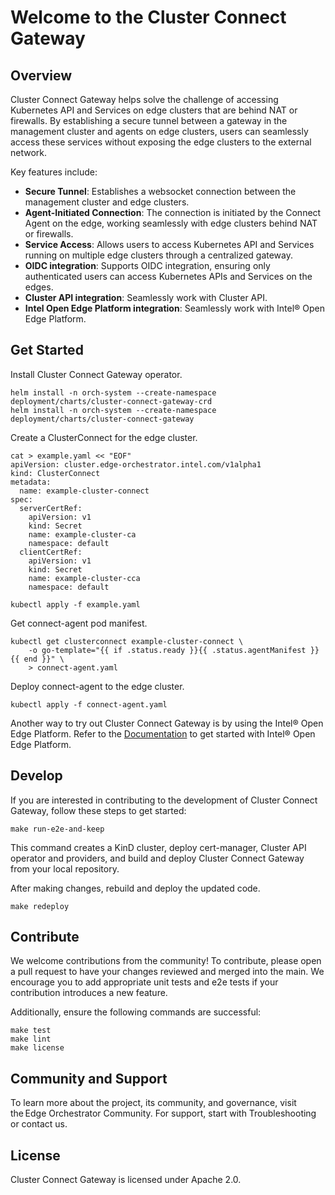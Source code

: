 # Welcome to the Cluster Connect Gateway

## Overview

Cluster Connect Gateway helps solve the challenge of accessing Kubernetes API and Services on edge clusters that are behind NAT or firewalls. By establishing a secure tunnel between a gateway in the management cluster and agents on edge clusters, users can seamlessly access these services without exposing the edge clusters to the external network.

Key features include:

- **Secure Tunnel**: Establishes a websocket connection between the management cluster and edge clusters.
- **Agent-Initiated Connection**: The connection is initiated by the Connect Agent on the edge, working seamlessly with edge clusters behind NAT or firewalls.
- **Service Access**: Allows users to access Kubernetes API and Services running on multiple edge clusters through a centralized gateway.
- **OIDC integration**: Supports OIDC integration, ensuring only authenticated users can access Kubernetes APIs and Services on the edges.
- **Cluster API integration**: Seamlessly work with Cluster API.
- **Intel Open Edge Platform integration**: Seamlessly work with Intel® Open Edge Platform.

## Get Started

Install Cluster Connect Gateway operator.

```
helm install -n orch-system --create-namespace deployment/charts/cluster-connect-gateway-crd
helm install -n orch-system --create-namespace deployment/charts/cluster-connect-gateway
```

Create a ClusterConnect for the edge cluster.

```
cat > example.yaml << "EOF"
apiVersion: cluster.edge-orchestrator.intel.com/v1alpha1
kind: ClusterConnect
metadata:
  name: example-cluster-connect
spec:
  serverCertRef:
    apiVersion: v1
    kind: Secret
    name: example-cluster-ca
    namespace: default
  clientCertRef:
    apiVersion: v1
    kind: Secret
    name: example-cluster-cca
    namespace: default

kubectl apply -f example.yaml
```

Get connect-agent pod manifest.

```
kubectl get clusterconnect example-cluster-connect \
    -o go-template="{{ if .status.ready }}{{ .status.agentManifest }}{{ end }}" \
    > connect-agent.yaml
```

Deploy connect-agent to the edge cluster.

```
kubectl apply -f connect-agent.yaml
```

Another way to try out Cluster Connect Gateway is by using the Intel® Open Edge Platform. Refer to the [Documentation](https://literate-adventure-7vjeyem.pages.github.io/edge_orchestrator/user_guide_main/content/user_guide/get_started_guide/gsg_content.html) to get started with Intel® Open Edge Platform.

## Develop

If you are interested in contributing to the development of Cluster Connect Gateway, follow these steps to get started:

```
make run-e2e-and-keep
```

This command creates a KinD cluster, deploy cert-manager, Cluster API operator and providers, and build and deploy Cluster Connect Gateway from your local repository.

After making changes, rebuild and deploy the updated code.

```
make redeploy
```

## Contribute

We welcome contributions from the community! To contribute, please open a pull request to have your changes reviewed and merged into the main. We encourage you to add appropriate unit tests and e2e tests if your contribution introduces a new feature.

Additionally, ensure the following commands are successful:

```
make test
make lint
make license
```

## Community and Support

To learn more about the project, its community, and governance, visit the Edge Orchestrator Community. 
For support, start with Troubleshooting or contact us. 

## License

Cluster Connect Gateway is licensed under Apache 2.0.

